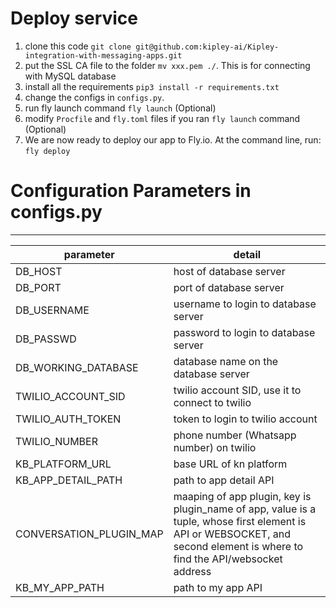 # Deploy service

1. clone this code `git clone git@github.com:kipley-ai/Kipley-integration-with-messaging-apps.git`
2. put the SSL CA file to the folder `mv xxx.pem ./`. This is for connecting with MySQL database
3. install all the requirements `pip3 install -r requirements.txt`
4. change the configs in `configs.py`.
5. run fly launch command `fly launch` (Optional)
6. modify `Procfile` and `fly.toml` files if you ran `fly launch` command (Optional)
7. We are now ready to deploy our app to Fly.io. At the command line, run: `fly deploy`


# Configuration Parameters in configs.py

---
| parameter | detail                                          |
|-----|-------------------------------------------------|
| DB_HOST | host of database server                         |
| DB_PORT | port of database server                         |
| DB_USERNAME | username to login to database server            |
| DB_PASSWD | password to login to database server            |
| DB_WORKING_DATABASE | database name on the database server            |
| TWILIO_ACCOUNT_SID | twilio account SID, use it to connect to twilio |
|TWILIO_AUTH_TOKEN | token to login to twilio account                |
|TWILIO_NUMBER | phone number (Whatsapp number) on twilio        |
| KB_PLATFORM_URL | base URL of kn platform                         |
| KB_APP_DETAIL_PATH | path to app detail API    |
|CONVERSATION_PLUGIN_MAP | maaping of app plugin, key is plugin_name of app, value is a tuple, whose first element is API or WEBSOCKET, and second element is where to find the API/websocket address|
|KB_MY_APP_PATH | path to my app API |

